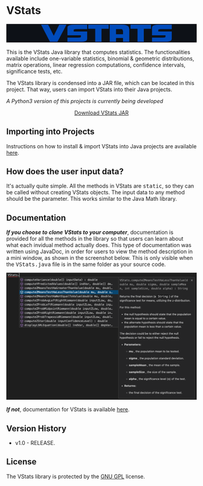 # VStats

<p align="center">
  <img src="VStatsJava/images/vstatslogo.png" width="570">
</p>

This is the VStats Java library that computes statistics. The functionalities available include one-variable statistics, binomial & geometric distributions, matrix operations, linear regression computations, confidence intervals, significance tests, etc. 

The VStats library is condensed into a JAR file, which can be located in this project. That way, users can import VStats into their Java projects. 

<i>A Python3 version of this projects is currently being developed</i>

<center><a href="https://captmd-11.github.io/blog/statscalculator/" target="_blank">Download VStats JAR</a></center>

## Importing into Projects 

Instructions on how to install & import VStats into Java projects are available <a target="_blank" href="https://captmd-11.github.io/blog/statscalculator/importingvstatsintoprojects.html">here</a>. 


## How does the user input data? 

It's actually quite simple. All the methods in VStats are <samp>static</samp>, so they can be called without creating VStats objects. The input data to any method should be the parameter. This works similar to the Java Math library. 

## Documentation 

<b><i>If you choose to clone VStats to your computer</i></b>, documentation is provided for all the methods in the library so that users can learn about what each invidual method actually does. This type of  documentation was written using JavaDoc, in order for users to view the method description in a mini window, as shown in the screenshot below. This is only visible when the <samp>VStats.java</samp> file is in the same folder as your source code. 

<p align="center">
  <img src="VStatsJava/images/javadocmethodtestss.png" width="570">
</p>

<b><i>If not</i></b>, documentation for VStats is available <a target="_blank" href="https://captmd-11.github.io/blog/statscalculator/documentation.html">here</a>. 

## Version History

- v1.0 - RELEASE. 

## License 

The VStats library is protected by the <a href="https://github.com/CaptMD-11/VStats/blob/master/LICENSE.txt" target="_blank">GNU GPL</a> license. 

